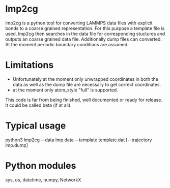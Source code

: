 # lmp2cg

lmp2cg is a python tool for converting LAMMPS data files with explicit bonds to a coarse grained representation. For this purpose a template file is used. lmp2cg then searches in the data file for corresponding stuctures and outputs an coarse grained data file. Additionally dump files can converted. At the moment periodic boundary conditions are assumed.

# Limitations
- Unfortunately at the moment only unwrapped coordinates in both the data as well as the dump file are necessary to get correct coordinates.
- at the moment only atom_style "full" is supported.

This code is far from being finished, well documented or ready for release. It could be called beta (if at all).

# Typical usage
python3 lmp2cg --data lmp.data --template template.dat [--trajectory lmp.dump]

# Python modules
sys, os, datetime, numpy, NetworkX
